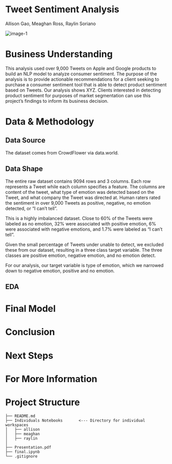 # Tweet Sentiment Analysis
Allison Gao, Meaghan Ross, Raylin Soriano

![image-1](https://cdn.analyticsvidhya.com/wp-content/uploads/2018/07/performing-twitter-sentiment-analysis1.jpg) <br />

# Business Understanding


This analysis used over 9,000 Tweets on Apple and Google products to build an NLP model to analyze consumer sentiment. 
The purpose of the analysis is to provide actionable recommendations for a client seeking to purchase a consumer sentiment tool that is able to detect product sentiment based on Tweets. Our analysis shows XYZ. Clients interested in detecting product sentiment for purposes of market segmentation can use this project’s findings to inform its business decision. 

# Data & Methodology

## Data Source
The dataset comes from CrowdFlower via data.world.

## Data Shape
The entire raw dataset contains 9094 rows and 3 columns. Each row represents a Tweet while each column specifies a feature. The columns are content of the tweet, what type of emotion was detected based on the Tweet, and what company the Tweet was directed at. Human raters rated the sentiment in over 9,000 Tweets as positive, negative, no emotion detected, or “I can’t tell”. 

This is a highly imbalanced dataset. Close to 60% of the Tweets were labeled as no emotion, 32% were associated with positive emotion, 6% were associated with negative emotions, and 1.7% were labeled as “I can’t tell”. 

Given the small percentage of Tweets under unable to detect, we excluded these from our dataset, resulting in a three class target variable. The three classes are positive emotion, negative emotion, and no emotion detect. 

For our analysis, our target variable is type of emotion, which we narrowed down to negative emotion, positive and no emotion. 

## EDA




# Final Model


# Conclusion


# Next Steps



# For More Information

# Project Structure
```
├── README.md
├── Individuals Notebooks       <--- Directory for individual workspaces
│   ├── allison
│   ├── meaghan
│   ├── raylin
│   
├── Presentation.pdf   
├── final.ipynb     
└── .gitignore
```
